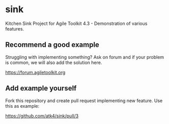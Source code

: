 # sink
Kitchen Sink Project for Agile Toolkit 4.3 - Demonstration of various features.

## Recommend a good example

Struggling with implementing something? Ask on forum and if your
problem is common, we will also add the solution here.

https://forum.agiletoolkit.org

## Add example yourself

Fork this repository and create pull request implementing new feature.
Use this as example:

https://github.com/atk4/sink/pull/3

